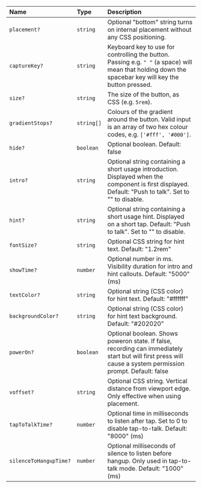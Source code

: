 | Name | Type | Description |
| :------ | :------ | :------ |
| `placement?` | `string` | Optional "bottom" string turns on internal placement without any CSS positioning. |
| `captureKey?` | `string` | Keyboard key to use for controlling the button. Passing e.g. `" "` (a space) will mean that holding down the spacebar key will key the button pressed. |
| `size?` | `string` | The size of the button, as CSS (e.g. `5rem`). |
| `gradientStops?` | `string[]` | Colours of the gradient around the button. Valid input is an array of two hex colour codes, e.g. `['#fff', '#000']`. |
| `hide?` | `boolean` | Optional boolean. Default: false |
| `intro?` | `string` | Optional string containing a short usage introduction. Displayed when the component is first displayed. Default: "Push to talk". Set to "" to disable. |
| `hint?` | `string` | Optional string containing a short usage hint. Displayed on a short tap. Default: "Push to talk". Set to "" to disable. |
| `fontSize?` | `string` | Optional CSS string for hint text. Default: "1.2rem" |
| `showTime?` | `number` | Optional number in ms. Visibility duration for intro and hint callouts. Default: "5000" (ms) |
| `textColor?` | `string` | Optional string (CSS color) for hint text. Default: "#ffffff" |
| `backgroundColor?` | `string` | Optional string (CSS color) for hint text background. Default: "#202020" |
| `powerOn?` | `boolean` | Optional boolean. Shows poweron state. If false, recording can immediately start but will first press will cause a system permission prompt. Default: false |
| `voffset?` | `string` | Optional CSS string. Vertical distance from viewport edge. Only effective when using placement. |
| `tapToTalkTime?` | `number` | Optional time in milliseconds to listen after tap. Set to 0 to disable tap-to-talk. Default: "8000" (ms) |
| `silenceToHangupTime?` | `number` | Optional milliseconds of silence to listen before hangup. Only used in tap-to-talk mode. Default: "1000" (ms) |
